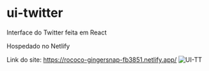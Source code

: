 # ui-twitter
Interface do Twitter feita em React

Hospedado no Netlify

Link do site: https://rococo-gingersnap-fb3851.netlify.app/
![UI-TT](https://user-images.githubusercontent.com/85517774/161130064-ed431a81-fabe-42eb-97dd-f36fdabb3ef4.png)
